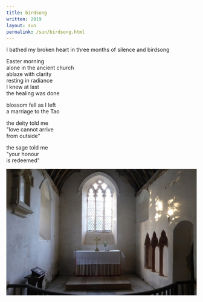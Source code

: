 ```yaml
---
title: birdsong
written: 2019
layout: sun
permalink: /sun/birdsong.html
---
```


<div class="poem">
I bathed my broken heart  
in three months of silence  
and birdsong

Easter morning  
alone in the ancient church  
ablaze with clarity  
resting in radiance  
I knew at last  
the healing was done

blossom fell as I left  
a marriage to the Tao

the deity told me  
"love cannot arrive  
from outside"  

the sage told me  
"your honour  
is redeemed"
</div>

![West Ogwell Church](/assets/images/bucket/westOgwellChurchInterior.jpg "West Ogwell church")
